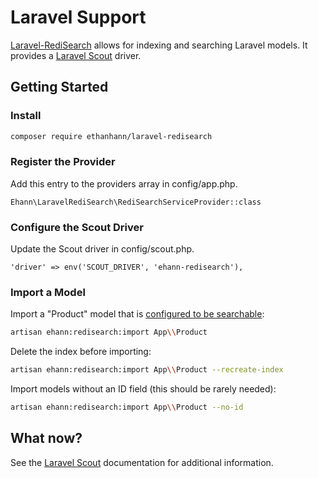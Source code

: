 # Laravel Support

[Laravel-RediSearch](https://github.com/ethanhann/Laravel-RediSearch) allows for indexing and searching Laravel models.
It provides a [Laravel Scout](https://laravel.com/docs/5.6/scout) driver.

## Getting Started

### Install

```bash
composer require ethanhann/laravel-redisearch
```

###  Register the Provider

Add this entry to the providers array in config/app.php.

```php-inline
Ehann\LaravelRediSearch\RediSearchServiceProvider::class
```

### Configure the Scout Driver

Update the Scout driver in config/scout.php.

```php-inline
'driver' => env('SCOUT_DRIVER', 'ehann-redisearch'),
```

### Import a Model

Import a "Product" model that is [configured to be searchable](https://laravel.com/docs/5.6/scout#configuration):

```bash
artisan ehann:redisearch:import App\\Product
```

Delete the index before importing:

```bash
artisan ehann:redisearch:import App\\Product --recreate-index
```

Import models without an ID field (this should be rarely needed):

```bash
artisan ehann:redisearch:import App\\Product --no-id
```

## What now?

See the [Laravel Scout](https://laravel.com/docs/5.6/scout) documentation for additional information. 


